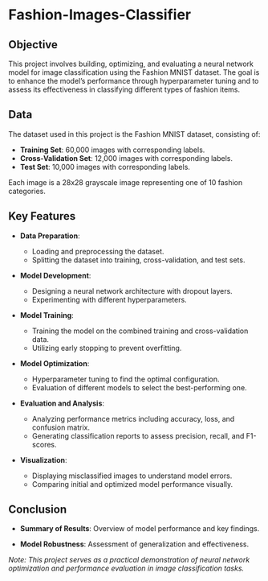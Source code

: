 # Fashion-Images-Classifier

## Objective

This project involves building, optimizing, and evaluating a neural network model for image classification using the Fashion MNIST dataset. The goal is to enhance the model’s performance through hyperparameter tuning and to assess its effectiveness in classifying different types of fashion items.

## Data

The dataset used in this project is the Fashion MNIST dataset, consisting of:

- **Training Set**: 60,000 images with corresponding labels.
- **Cross-Validation Set**: 12,000 images with corresponding labels.
- **Test Set**: 10,000 images with corresponding labels.

Each image is a 28x28 grayscale image representing one of 10 fashion categories.

## Key Features

- **Data Preparation**: 
  - Loading and preprocessing the dataset.
  - Splitting the dataset into training, cross-validation, and test sets.

- **Model Development**:
  - Designing a neural network architecture with dropout layers.
  - Experimenting with different hyperparameters.

- **Model Training**:
  - Training the model on the combined training and cross-validation data.
  - Utilizing early stopping to prevent overfitting.

- **Model Optimization**:
  - Hyperparameter tuning to find the optimal configuration.
  - Evaluation of different models to select the best-performing one.

- **Evaluation and Analysis**:
  - Analyzing performance metrics including accuracy, loss, and confusion matrix.
  - Generating classification reports to assess precision, recall, and F1-scores.

- **Visualization**:
  - Displaying misclassified images to understand model errors.
  - Comparing initial and optimized model performance visually.

## Conclusion

- **Summary of Results**: Overview of model performance and key findings.

- **Model Robustness**: Assessment of generalization and effectiveness.


*Note: This project serves as a practical demonstration of neural network optimization and performance evaluation in image classification tasks.*
